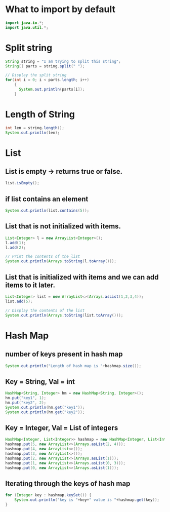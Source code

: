 # What to import by default
```java
import java.io.*;
import java.util.*;
```

# Split string
```java
String string = "I am trying to split this string";
String[] parts = string.split(" ");

// Display the split string
for(int i = 0; i < parts.length; i++)
    {
      System.out.println(parts[i]);
    }
```

# Length of String
```java
int len = string.length();
System.out.println(len);
```

# List

## List is empty -> returns true or false.
```java
list.isEmpty();
```

## if list contains an element
```java
System.out.println(list.contains(5));
```

## List that is not initialized with items.
```java
List<Integer> l = new ArrayList<Integer>();
l.add(1);
l.add(2);

// Print the contents of the list
System.out.println(Arrays.toString(l.toArray()));
```
## List that is initialized with items and we can add items to it later.
```java
List<Integer> list = new ArrayList<>(Arrays.asList(1,2,3,4));
list.add(5);

// Display the contents of the list
System.out.println(Arrays.toString(list.toArray()));
```

# Hash Map
## number of keys present in hash map
```java
System.out.println("Length of hash map is "+hashmap.size());
```
## Key = String, Val = int
```java
HashMap<String, Integer> hm = new HashMap<String, Integer>();
hm.put("key1", 1);
hm.put("key2", 2);
System.out.println(hm.get("key1"));
System.out.println(hm.get("key2"));
```
## Key = Integer, Val = List of integers
```java
HashMap<Integer, List<Integer>> hashmap = new HashMap<Integer, List<Integer>>();
hashmap.put(5, new ArrayList<>(Arrays.asList(2, 4)));
hashmap.put(4, new ArrayList<>());
hashmap.put(3, new ArrayList<>());
hashmap.put(2, new ArrayList<>(Arrays.asList(1)));
hashmap.put(1, new ArrayList<>(Arrays.asList(0, 3)));
hashmap.put(0, new ArrayList<>(Arrays.asList(1)));
```
## Iterating through the keys of hash map
```java
for (Integer key : hashmap.keySet()) {
    System.out.println("key is "+key+" value is "+hashmap.get(key));
}
```
